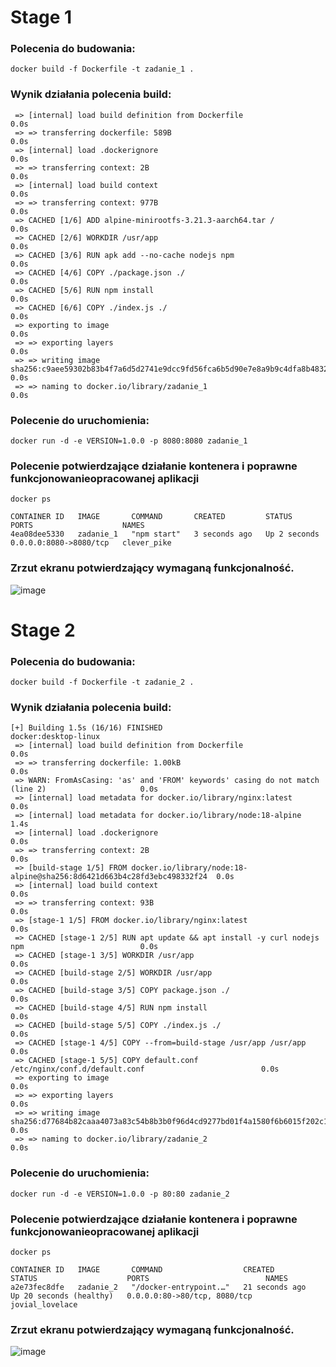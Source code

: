 # Stage 1

### Polecenia do budowania:
``` docker build -f Dockerfile -t zadanie_1 . ```
### Wynik działania polecenia build:
``` [+] Building 0.2s (10/10) FINISHED                                                                 docker:desktop-linux
 => [internal] load build definition from Dockerfile                                                               0.0s
 => => transferring dockerfile: 589B                                                                               0.0s
 => [internal] load .dockerignore                                                                                  0.0s
 => => transferring context: 2B                                                                                    0.0s
 => [internal] load build context                                                                                  0.0s
 => => transferring context: 977B                                                                                  0.0s
 => CACHED [1/6] ADD alpine-minirootfs-3.21.3-aarch64.tar /                                                        0.0s
 => CACHED [2/6] WORKDIR /usr/app                                                                                  0.0s
 => CACHED [3/6] RUN apk add --no-cache nodejs npm                                                                 0.0s
 => CACHED [4/6] COPY ./package.json ./                                                                            0.0s
 => CACHED [5/6] RUN npm install                                                                                   0.0s
 => CACHED [6/6] COPY ./index.js ./                                                                                0.0s
 => exporting to image                                                                                             0.0s
 => => exporting layers                                                                                            0.0s
 => => writing image sha256:c9aee59302b83b4f7a6d5d2741e9dcc9fd56fca6b5d90e7e8a9b9c4dfa8b4832                       0.0s
 => => naming to docker.io/library/zadanie_1                                                                       0.0s
``` 
### Polecenie do uruchomienia:
``` docker run -d -e VERSION=1.0.0 -p 8080:8080 zadanie_1 ```
### Polecenie potwierdzające działanie kontenera i poprawne funkcjonowanieopracowanej aplikacji
``` docker ps ```
```
CONTAINER ID   IMAGE       COMMAND       CREATED         STATUS         PORTS                    NAMES
4ea08dee5330   zadanie_1   "npm start"   3 seconds ago   Up 2 seconds   0.0.0.0:8080->8080/tcp   clever_pike
```
### Zrzut ekranu potwierdzający wymaganą funkcjonalność.
![image](https://github.com/user-attachments/assets/3f3a2be0-d310-4cbd-9123-93462df811a1)

# Stage 2

### Polecenia do budowania:
``` docker build -f Dockerfile -t zadanie_2 . ```
### Wynik działania polecenia build:
``` 
[+] Building 1.5s (16/16) FINISHED                                                 docker:desktop-linux
 => [internal] load build definition from Dockerfile                                               0.0s
 => => transferring dockerfile: 1.00kB                                                             0.0s
 => WARN: FromAsCasing: 'as' and 'FROM' keywords' casing do not match (line 2)                     0.0s
 => [internal] load metadata for docker.io/library/nginx:latest                                    0.0s
 => [internal] load metadata for docker.io/library/node:18-alpine                                  1.4s
 => [internal] load .dockerignore                                                                  0.0s
 => => transferring context: 2B                                                                    0.0s
 => [build-stage 1/5] FROM docker.io/library/node:18-alpine@sha256:8d6421d663b4c28fd3ebc498332f24  0.0s
 => [internal] load build context                                                                  0.0s
 => => transferring context: 93B                                                                   0.0s
 => [stage-1 1/5] FROM docker.io/library/nginx:latest                                              0.0s
 => CACHED [stage-1 2/5] RUN apt update && apt install -y curl nodejs npm                          0.0s
 => CACHED [stage-1 3/5] WORKDIR /usr/app                                                          0.0s
 => CACHED [build-stage 2/5] WORKDIR /usr/app                                                      0.0s
 => CACHED [build-stage 3/5] COPY package.json ./                                                  0.0s
 => CACHED [build-stage 4/5] RUN npm install                                                       0.0s
 => CACHED [build-stage 5/5] COPY ./index.js ./                                                    0.0s
 => CACHED [stage-1 4/5] COPY --from=build-stage /usr/app /usr/app                                 0.0s
 => CACHED [stage-1 5/5] COPY default.conf /etc/nginx/conf.d/default.conf                          0.0s
 => exporting to image                                                                             0.0s
 => => exporting layers                                                                            0.0s
 => => writing image sha256:d77684b82caaa4073a83c54b8b3b0f96d4cd9277bd01f4a1580f6b6015f202c1       0.0s
 => => naming to docker.io/library/zadanie_2                                                       0.0s
``` 
### Polecenie do uruchomienia:
``` docker run -d -e VERSION=1.0.0 -p 80:80 zadanie_2 ```
### Polecenie potwierdzające działanie kontenera i poprawne funkcjonowanieopracowanej aplikacji
``` docker ps ```
```
CONTAINER ID   IMAGE       COMMAND                  CREATED          STATUS                    PORTS                          NAMES
a2e73fec8dfe   zadanie_2   "/docker-entrypoint.…"   21 seconds ago   Up 20 seconds (healthy)   0.0.0.0:80->80/tcp, 8080/tcp   jovial_lovelace
```
### Zrzut ekranu potwierdzający wymaganą funkcjonalność.
![image](https://github.com/user-attachments/assets/9529c7a2-fe08-4081-973a-a0ace5fed558)

